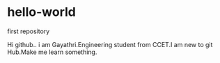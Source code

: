 # hello-world
first repository

Hi github..
 i am Gayathri.Engineering student from CCET.I am new to git Hub.Make me learn something.
